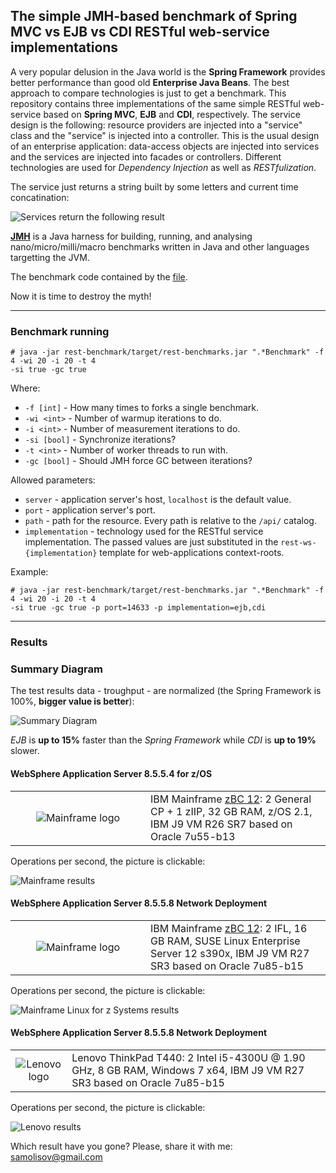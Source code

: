 ## The simple JMH-based benchmark of Spring MVC vs EJB vs CDI RESTful web-service implementations

A very popular delusion in the Java world is the **Spring Framework** provides better performance than good old **Enterprise Java Beans**. The
best approach to compare technologies is just to get a benchmark. This repository contains three implementations of the same simple
RESTful web-service based on **Spring MVC**, **EJB** and **CDI**, respectively. The service design is the following: resource providers are injected 
into a "service" class and the "service" is injected into a controller. This is the usual design of an enterprise application: data-access 
objects are injected into services and the services are injected into facades or controllers. Different technologies are used for *Dependency Injection* 
as well as *RESTfulization*.
 
The service just returns a string built by some letters and current time concatination:

![Services return the following result](http://1.bp.blogspot.com/-2ZHUvA7OSoo/Vn1t0F9m9yI/AAAAAAAADtk/6SWbm_pKXCQ/s1600/service-result.png)

**[JMH](http://openjdk.java.net/projects/code-tools/jmh/ "OpenJDK JMH Tool")** is a Java harness for building, running, and analysing 
nano/micro/milli/macro benchmarks written in Java and other languages targetting the JVM.

The benchmark code contained by the [file](rest-benchmark/src/main/java/psamolysov/demo/restws/benchmark/RestImplementationsBenchmark.java).

Now it is time to destroy the myth!

***

### Benchmark running

```
# java -jar rest-benchmark/target/rest-benchmarks.jar ".*Benchmark" -f 4 -wi 20 -i 20 -t 4 
-si true -gc true
```

Where:

- `-f [int]` - How many times to forks a single benchmark.
- `-wi <int>` - Number of warmup iterations to do.
- `-i <int>` - Number of measurement iterations to do.
- `-si [bool]` - Synchronize iterations?
- `-t <int>` - Number of worker threads to run with.
- `-gc [bool]` - Should JMH force GC between iterations?


Allowed parameters:

- `server` - application server's host, `localhost` is the default value.
- `port` - application server's port.
- `path` - path for the resource. Every path is relative to the `/api/` catalog.
- `implementation` - technology used for the RESTful service implementation. The passed values are just substituted
   in the `rest-ws-{implementation}` template for web-applications context-roots.

Example:

```
# java -jar rest-benchmark/target/rest-benchmarks.jar ".*Benchmark" -f 4 -wi 20 -i 20 -t 4 
-si true -gc true -p port=14633 -p implementation=ejb,cdi
```

***

### Results

### Summary Diagram

The test results data - troughput - are normalized (the Spring Framework is 100%, **bigger value is better**):

![Summary Diagram](http://2.bp.blogspot.com/-XzR4h_VLOa0/VoEWInXvPSI/AAAAAAAADuc/iKYTeEEKLlk/s1600/ghraphical-results.png)

*EJB* is **up to 15%** faster than the *Spring Framework* while *CDI* is **up to 19%** slower. 


#### WebSphere Application Server 8.5.5.4 for z/OS

<table cellspacing="0" cellpadding="0">
  <tbody>
    <tr>
      <td align="center" width="200"><img alt="Mainframe logo" src="http://2.bp.blogspot.com/-fEALuKC-JGs/Vn1qDftkrhI/AAAAAAAADtU/MJPqzLx5FHk/s1600/zBC12-small.jpg"/></td>
      <td valign="top">IBM Mainframe <a href="http://www-03.ibm.com/systems/z/hardware/zenterprise/zbc12.html" title="IBM zEnterprise Business Class 12">
            zBC 12</a>: 2 General CP + 1 zIIP, 32 GB RAM, z/OS 2.1, IBM J9 VM R26 SR7 based on Oracle 7u55-b13</td>
    </tr>
  </tbody>
</table>

Operations per second, the picture is clickable:

![Mainframe results][zBC results]

[zBC results]: http://1.bp.blogspot.com/-VUcmJ1MQ0uw/Vn2VAIpan6I/AAAAAAAADuA/XdHP4UeWkYQ/s1600/zBC12-result-t-4.png


#### WebSphere Application Server 8.5.5.8 Network Deployment

<table cellspacing="0" cellpadding="0">
  <tbody>
    <tr>
      <td align="center" width="200"><img alt="Mainframe logo" src="http://2.bp.blogspot.com/-fEALuKC-JGs/Vn1qDftkrhI/AAAAAAAADtU/MJPqzLx5FHk/s1600/zBC12-small.jpg"/></td>
      <td valign="top">IBM Mainframe <a href="http://www-03.ibm.com/systems/z/hardware/zenterprise/zbc12.html" title="IBM zEnterprise Business Class 12">
            zBC 12</a>: 2 IFL, 16 GB RAM, SUSE Linux Enterprise Server 12 s390x, IBM J9 VM R27 SR3 based on Oracle 7u85-b15</td>
    </tr>
  </tbody>
</table>

Operations per second, the picture is clickable:

![Mainframe Linux for z Systems results][zBC linux results]

[zBC linux results]: http://4.bp.blogspot.com/-Q_LOdUS0U1c/Vn2R6VJ_OII/AAAAAAAADt0/QMbyPLkwVLA/s1600/zBC12-result-linux-t-4.png


#### WebSphere Application Server 8.5.5.8 Network Deployment

<table cellspacing="0" cellpadding="0">
  <tbody>
    <tr>
      <td align="center"><img alt="Lenovo logo" src="http://2.bp.blogspot.com/-L65s__CNEdk/Vn1qDWGmO7I/AAAAAAAADtQ/-3NhFdheggo/s1600/Lenovo-small.jpg"/></td>
      <td valign="top">Lenovo ThinkPad T440: 2 Intel i5-4300U @ 1.90 GHz, 8 GB RAM, Windows 7 x64, IBM J9 VM R27 SR3 based 
        on Oracle 7u85-b15</td>
    </tr>
  </tbody>
</table>

Operations per second, the picture is clickable:

![Lenovo results][Lenovo results]

[Lenovo results]: http://2.bp.blogspot.com/-pGUHfVt3rzw/VoEUKd75DMI/AAAAAAAADuQ/Jpoh7WDyGbA/s1600/Lenovo-result-t-4.png

Which result have you gone? Please, share it with me: <samolisov@gmail.com>

